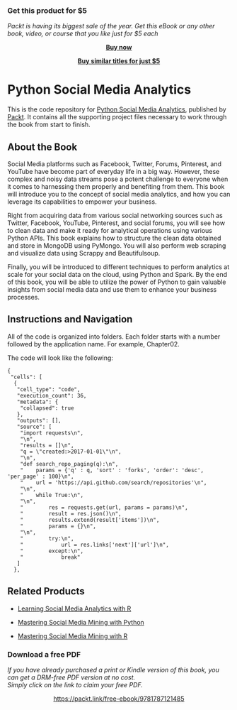 
### Get this product for $5

<i>Packt is having its biggest sale of the year. Get this eBook or any other book, video, or course that you like just for $5 each</i>


<b><p align='center'>[Buy now](https://packt.link/9781787121485)</p></b>


<b><p align='center'>[Buy similar titles for just $5](https://subscription.packtpub.com/search)</p></b>


# Python Social Media Analytics
This is the code repository for [Python Social Media Analytics](https://www.packtpub.com/big-data-and-business-intelligence/python-social-media-analytics?utm_source=github&utm_medium=repository&utm_campaign=9781787121485), published by [Packt](https://www.packtpub.com/?utm_source=github). It contains all the supporting project files necessary to work through the book from start to finish.
## About the Book
Social Media platforms such as Facebook, Twitter, Forums, Pinterest, and YouTube have become part of everyday life in a big way. However, these complex and noisy data streams pose a potent challenge to everyone when it comes to harnessing them properly and benefiting from them. This book will introduce you to the concept of social media analytics, and how you can leverage its capabilities to empower your business.


Right from acquiring data from various social networking sources such as Twitter, Facebook, YouTube, Pinterest, and social forums, you will see how to clean data and make it ready for analytical operations using various Python APIs. This book explains how to structure the clean data obtained and store in MongoDB using PyMongo. You will also perform web scraping and visualize data using Scrappy and Beautifulsoup. 


Finally, you will be introduced to different techniques to perform analytics at scale for your social data on the cloud, using Python and Spark. By the end of this book, you will be able to utilize the power of Python to gain valuable insights from social media data and use them to enhance your business processes.

## Instructions and Navigation
All of the code is organized into folders. Each folder starts with a number followed by the application name. For example, Chapter02.



The code will look like the following:
```
{
 "cells": [
  {
   "cell_type": "code",
   "execution_count": 36,
   "metadata": {
    "collapsed": true
   },
   "outputs": [],
   "source": [
    "import requests\n",
    "\n",
    "results = []\n",
    "q = \"created:>2017-01-01\"\n",
    "\n",
    "def search_repo_paging(q):\n",
    "    params = {'q' : q, 'sort' : 'forks', 'order': 'desc', 'per_page' : 100}\n",
    "    url = 'https://api.github.com/search/repositories'\n",
    "\n",
    "    while True:\n",
    "\n",
    "        res = requests.get(url, params = params)\n",
    "        result = res.json()\n",
    "        results.extend(result['items'])\n",
    "        params = {}\n",
    "\n",
    "        try:\n",
    "            url = res.links['next']['url']\n",
    "        except:\n",
    "            break"
   ]
  },
```



## Related Products
* [Learning Social Media Analytics with R](https://www.packtpub.com/big-data-and-business-intelligence/learning-social-media-analytics-r?utm_source=github&utm_medium=repository&utm_campaign=9781787127524)

* [Mastering Social Media Mining with Python](https://www.packtpub.com/big-data-and-business-intelligence/mastering-social-media-mining-python?utm_source=github&utm_medium=repository&utm_campaign=9781783552016)

* [Mastering Social Media Mining with R](https://www.packtpub.com/big-data-and-business-intelligence/mastering-social-media-mining-r?utm_source=github&utm_medium=repository&utm_campaign=9781784396312)
### Download a free PDF

 <i>If you have already purchased a print or Kindle version of this book, you can get a DRM-free PDF version at no cost.<br>Simply click on the link to claim your free PDF.</i>
<p align="center"> <a href="https://packt.link/free-ebook/9781787121485">https://packt.link/free-ebook/9781787121485 </a> </p>